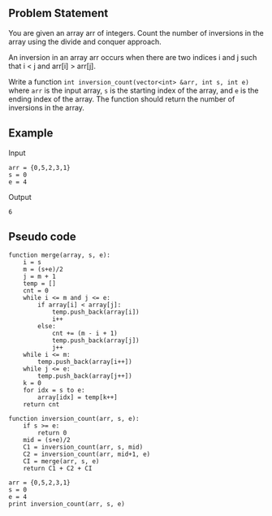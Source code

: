 ## Problem Statement

You are given an array arr of integers. Count the number of inversions in the array using the divide and conquer approach. 

An inversion in an array arr occurs when there are two indices i and j such that i < j and arr[i] > arr[j].

Write a function `int inversion_count(vector<int> &arr, int s, int e)` where `arr` is the input array, `s` is the starting index of the array, and `e` is the ending index of the array. The function should return the number of inversions in the array.

## Example

Input
```
arr = {0,5,2,3,1}
s = 0
e = 4
```

Output
```
6
```

## Pseudo code

```plaintext
function merge(array, s, e):
    i = s
    m = (s+e)/2
    j = m + 1
    temp = []
    cnt = 0
    while i <= m and j <= e:
        if array[i] < array[j]:
            temp.push_back(array[i])
            i++
        else:
            cnt += (m - i + 1)
            temp.push_back(array[j])
            j++
    while i <= m:
        temp.push_back(array[i++])
    while j <= e:
        temp.push_back(array[j++])
    k = 0
    for idx = s to e:
        array[idx] = temp[k++]
    return cnt

function inversion_count(arr, s, e):
    if s >= e:
        return 0
    mid = (s+e)/2
    C1 = inversion_count(arr, s, mid)
    C2 = inversion_count(arr, mid+1, e)
    CI = merge(arr, s, e)
    return C1 + C2 + CI

arr = {0,5,2,3,1}
s = 0
e = 4
print inversion_count(arr, s, e)
```